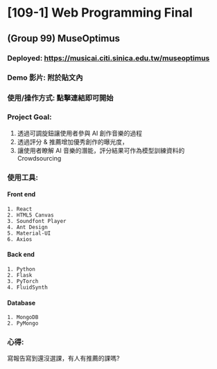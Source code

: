 # [109-1] Web Programming Final
## (Group 99) MuseOptimus
### Deployed: https://musicai.citi.sinica.edu.tw/museoptimus
### Demo 影片: 附於貼文內
### 使用/操作方式: 點擊連結即可開始
### Project Goal:
1. 透過可調旋鈕讓使用者參與 AI 創作音樂的過程
2. 透過評分 & 推薦增加優秀創作的曝光度，
3. 讓使用者瞭解 AI 音樂的潛能，評分結果可作為模型訓練資料的 Crowdsourcing
### 使用工具:
#### Front end
    1. React
    2. HTML5 Canvas
    3. Soundfont Player
    4. Ant Design
    5. Material-UI
    6. Axios
#### Back end
    1. Python
    2. Flask
    3. PyTorch
    4. FluidSynth
#### Database
    1. MongoDB
    2. PyMongo
### 心得:
寫報告寫到還沒選課，有人有推薦的課嗎?
